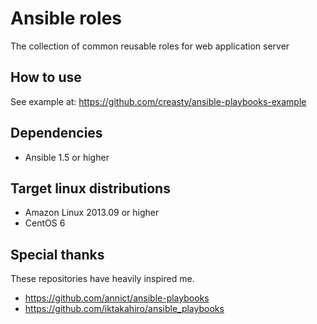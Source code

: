 Ansible roles
=============

The collection of common reusable roles for web application server


How to use
----------

See example at: https://github.com/creasty/ansible-playbooks-example


Dependencies
------------

- Ansible 1.5 or higher


Target linux distributions
--------------------------

- Amazon Linux 2013.09 or higher
- CentOS 6


Special thanks
--------------

These repositories have heavily inspired me.

- https://github.com/annict/ansible-playbooks
- https://github.com/iktakahiro/ansible_playbooks

